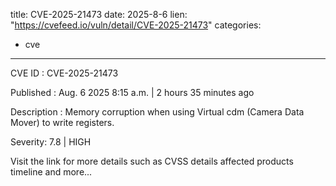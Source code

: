  
title: CVE-2025-21473
date: 2025-8-6
lien: "https://cvefeed.io/vuln/detail/CVE-2025-21473"
categories:
  - cve
---

CVE ID : CVE-2025-21473

Published :  Aug. 6
2025
8:15 a.m. | 2 hours
35 minutes ago

Description : Memory corruption when using Virtual cdm (Camera Data Mover) to write registers.

Severity: 7.8 | HIGH

Visit the link for more details
such as CVSS details
affected products
timeline
and more...
